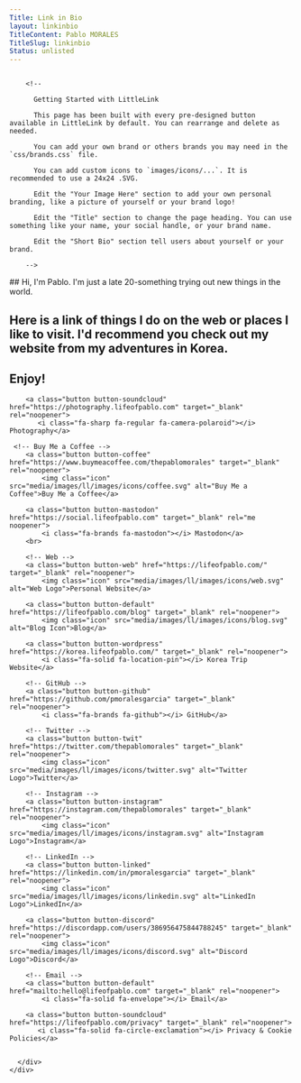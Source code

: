 ```yaml
---
Title: Link in Bio
layout: linkinbio
TitleContent: Pablo MORALES
TitleSlug: linkinbio
Status: unlisted
---
```

<style>

</style>
 <div class="container">
    <div class="row">
      <div class="column">

        <!-- 

          Getting Started with LittleLink

          This page has been built with every pre-designed button available in LittleLink by default. You can rearrange and delete as needed.

          You can add your own brand or others brands you may need in the `css/brands.css` file. 

          You can add custom icons to `images/icons/...`. It is recommended to use a 24x24 .SVG.

          Edit the "Your Image Here" section to add your own personal branding, like a picture of yourself or your brand logo!

          Edit the "Title" section to change the page heading. You can use something like your name, your social handle, or your brand name.

          Edit the "Short Bio" section tell users about yourself or your brand.

        -->
<div class="button-content" markdown="1">
        <!-- Short Bio -->
## Hi, I'm Pablo. I'm just a late 20-something trying out new things in the world. 

## Here is a link of things I do on the web or places I like to visit. I'd recommend you check out my website from my adventures in Korea. 

## Enjoy!

<!-- Privacy-->
        <a class="button button-soundcloud" href="https://photography.lifeofpablo.com" target="_blank" rel="noopener">
           <i class="fa-sharp fa-regular fa-camera-polaroid"></i> Photography</a>

     <!-- Buy Me a Coffee -->
        <a class="button button-coffee" href="https://www.buymeacoffee.com/thepablomorales" target="_blank" rel="noopener">
            <img class="icon" src="media/images/ll/images/icons/coffee.svg" alt="Buy Me a Coffee">Buy Me a Coffee</a>

<!-- Mastodon -->
        <a class="button button-mastodon" href="https://social.lifeofpablo.com" target="_blank" rel="me noopener">
            <i class="fa-brands fa-mastodon"></i> Mastodon</a>
        <br>

        <!-- Web -->
        <a class="button button-web" href="https://lifeofpablo.com/" target="_blank" rel="noopener">
            <img class="icon" src="media/images/ll/images/icons/web.svg" alt="Web Logo">Personal Website</a>

 <!-- Blog -->
        <a class="button button-default" href="https://lifeofpablo.com/blog" target="_blank" rel="noopener">
            <img class="icon" src="media/images/ll/images/icons/blog.svg" alt="Blog Icon">Blog</a>
                
 <!-- Korea Trip -->
        <a class="button button-wordpress" href="https://korea.lifeofpablo.com/" target="_blank" rel="noopener">
            <i class="fa-solid fa-location-pin"></i> Korea Trip Website</a>
       
        <!-- GitHub -->
        <a class="button button-github" href="https://github.com/pmoralesgarcia" target="_blank" rel="noopener">
            <i class="fa-brands fa-github"></i> GitHub</a>

        <!-- Twitter -->
        <a class="button button-twit" href="https://twitter.com/thepablomorales" target="_blank" rel="noopener">
            <img class="icon" src="media/images/ll/images/icons/twitter.svg" alt="Twitter Logo">Twitter</a>

        <!-- Instagram -->
        <a class="button button-instagram" href="https://instagram.com/thepablomorales" target="_blank" rel="noopener">
            <img class="icon" src="media/images/ll/images/icons/instagram.svg" alt="Instagram Logo">Instagram</a>

        <!-- LinkedIn -->
        <a class="button button-linked" href="https://linkedin.com/in/pmoralesgarcia" target="_blank" rel="noopener">
            <img class="icon" src="media/images/ll/images/icons/linkedin.svg" alt="LinkedIn Logo">LinkedIn</a>

<!-- Discord -->
        <a class="button button-discord" href="https://discordapp.com/users/386956475844788245" target="_blank" rel="noopener">
            <img class="icon" src="media/images/ll/images/icons/discord.svg" alt="Discord Logo">Discord</a>

        <!-- Email -->
        <a class="button button-default" href="mailto:hello@lifeofpablo.com" target="_blank" rel="noopener">
            <i class="fa-solid fa-envelope"></i> Email</a>

       
<!-- Privacy-->
        <a class="button button-soundcloud" href="https://lifeofpablo.com/privacy" target="_blank" rel="noopener">
           <i class="fa-solid fa-circle-exclamation"></i> Privacy & Cookie Policies</a>


  </div>
</div>
 

      </div>
    </div>

